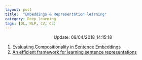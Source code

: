```yaml
---
layout: post
title:  "Embeddings & Representation learning"
category: Deep learning
tags: [DL, NLP, CV, CL]
---
```






<center> Update: 06/04/2018_14:15:18</center>

  	
1. [ Evaluating Compositionality in Sentence Embeddings](https://rawgit.com/elbayadm/PaperNotes/master/notes/embeddings/2018-Evaluating-Compositionality-in-Sentence-Embeddings.html)
2. [ An efficient framework for learning sentence representations](https://rawgit.com/elbayadm/PaperNotes/master/notes/embeddings/2018-An-efficient-framework-for-learning-sentence-representations.html)
